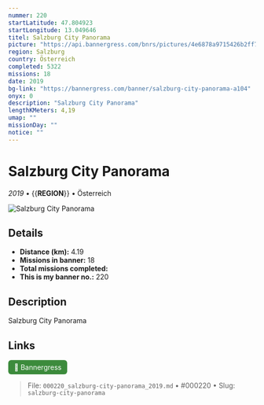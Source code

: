 ```yaml
---
nummer: 220
startLatitude: 47.804923
startLongitude: 13.049646
titel: Salzburg City Panorama
picture: "https://api.bannergress.com/bnrs/pictures/4e6878a9715426b2ff73e04a2b533f69"
region: Salzburg
country: Österreich
completed: 5322
missions: 18
date: 2019
bg-link: "https://bannergress.com/banner/salzburg-city-panorama-a104"
onyx: 0
description: "Salzburg City Panorama"
lengthKMeters: 4,19
umap: ""
missionDay: ""
notice: ""
---
```

# Salzburg City Panorama

*2019* • {{__REGION__}} • Österreich

![Salzburg City Panorama](https://api.bannergress.com/bnrs/pictures/4e6878a9715426b2ff73e04a2b533f69)



## Details
- **Distance (km):** 4.19
- **Missions in banner:** 18
- **Total missions completed:** 
- **This is my banner no.:** 220



## Description
Salzburg City Panorama



## Links
<a href="https://bannergress.com/banner/salzburg-city-panorama-a104" target="_blank" style="display:inline-block;margin-right:8px;padding:6px 12px;background:#3c8b3c;color:#fff;text-decoration:none;border-radius:6px;">🔗 Bannergress</a>



> File: `000220_salzburg-city-panorama_2019.md` • #000220 • Slug: `salzburg-city-panorama`
